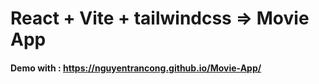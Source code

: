 # React + Vite + tailwindcss => Movie App
#### Demo with : https://nguyentrancong.github.io/Movie-App/
